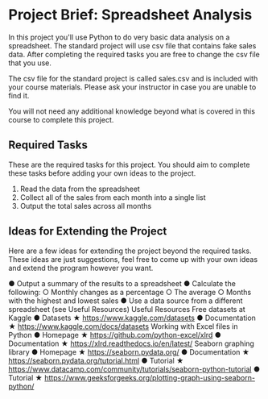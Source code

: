 # Project Brief: Spreadsheet Analysis 
In this project you'll use Python to do very basic data analysis on a spreadsheet. The standard 
project will use csv file that contains fake sales data. After completing the required tasks you are 
free to change the csv file that you use. 
 
The csv file for the standard project is called ​sales.csv​ and is included with your course materials. 
Please ask your instructor in case you are unable to find it. 
 
You will not need any additional knowledge beyond what is covered in this course to complete this 
project. 
 
## Required Tasks 
These are the required tasks for this project. You should aim to complete these tasks before
adding your own ideas to the project.
1. Read the data from the spreadsheet
2. Collect all of the sales from each month into a single list
3. Output the total sales across all months

## Ideas for Extending the Project
Here are a few ideas for extending the project beyond the required tasks. These ideas are just
suggestions, feel free to come up with your own ideas and extend the program however you want.

● Output a summary of the results to a spreadsheet
● Calculate the following:
○ Monthly changes as a percentage
○ The average
○ Months with the highest and lowest sales
● Use a data source from a different spreadsheet (see Useful Resources)
Useful Resources
Free datasets at Kaggle
● Datasets ★ https://www.kaggle.com/datasets
● Documentation ★ https://www.kaggle.com/docs/datasets
Working with Excel files in Python
● Homepage ★ https://github.com/python-excel/xlrd
● Documentation ★ https://xlrd.readthedocs.io/en/latest/
Seaborn graphing library
● Homepage ★ https://seaborn.pydata.org/
● Documentation ★ https://seaborn.pydata.org/tutorial.html
● Tutorial ★ https://www.datacamp.com/community/tutorials/seaborn-python-tutorial
● Tutorial ★ https://www.geeksforgeeks.org/plotting-graph-using-seaborn-python/


